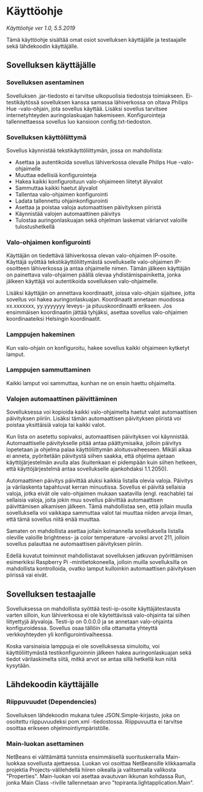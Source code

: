 # Käyttöohje

*Käyttöohje ver 1.0, 5.5.2019*

Tämä käyttöohje sisältää omat osiot sovelluksen käyttäjälle ja testaajalle sekä lähdekoodin käyttäjälle.

## Sovelluksen käyttäjälle

### Sovelluksen asentaminen

Sovelluksen .jar-tiedosto ei tarvitse ulkopuolisia tiedostoja toimiakseen. Ei-testikäytössä sovelluksen kanssa samassa lähiverkossa on oltava Philips Hue -valo-ohjain, jota sovellus käyttää. Lisäksi sovellus tarvitsee internetyhteyden auringolaskuajan hakemiseen. Konfigurointeja tallennettaessa sovellus luo kansioon config.txt-tiedoston.

### Sovelluksen käyttöliittymä

Sovellus käynnistää tekstikäyttöliittymän, jossa on mahdollista:

* Asettaa ja autentikoida sovellus lähiverkossa olevalle Philips Hue -valo-ohjaimelle
* Muuttaa edellisiä konfigurointeja
* Hakea kaikki konfiguroituun valo-ohjaimeen liitetyt älyvalot
* Sammuttaa kaikki haetut älyvalot
* Tallentaa valo-ohjaimen konfigurointi
* Ladata tallennettu ohjainkonfigurointi
* Asettaa ja poistaa valoja automaattisen päivityksen piiristä
* Käynnistää valojen automaattinen päivitys
* Tulostaa auringonlaskuajan sekä ohjelman laskemat väriarvot valoille tulostushetkellä

### Valo-ohjaimen konfigurointi

Käyttäjän on tiedettävä lähiverkossa olevan valo-ohjaimen IP-osoite. Käyttäjä syöttää tekstikäyttöliittymästä sovellukselle valo-ohjaimen IP-osoitteen lähiverkossa ja antaa ohjaimelle nimen. Tämän jälkeen käyttäjän on painettava valo-ohjaimen päällä olevaa yhdistämispainiketta, jonka jälkeen käyttäjä voi autentikoida sovelluksen valo-ohjaimelle.

Lisäksi käyttäjän on annettava koordinaatit, joissa valo-ohjain sijaitsee, jotta sovellus voi hakea auringonlaskuajan. Koordinaatit annetaan muodossa xx.xxxxxxx, yy.yyyyyyy leveys- ja pituuskoordinaatti erikseen. Jos ensimmäisen koordinaatin jättää tyhjäksi, asettaa sovellus valo-ohjaimen koordinaateiksi Helsingin koordinaatit.

### Lamppujen hakeminen

Kun valo-ohjain on konfiguroitu, hakee sovellus kaikki ohjaimeen kytketyt lamput.

### Lamppujen sammuttaminen

Kaikki lamput voi sammuttaa, kunhan ne on ensin haettu ohjaimelta.

### Valojen automaattinen päivittäminen

Sovelluksessa voi kopioida kaikki valo-ohjaimelta haetut valot automaattisen päivityksen piiriin. Lisäksi tämän automaattisen päivityksen piiristä voi poistaa yksittäisiä valoja tai kaikki valot.

Kun lista on asetettu sopivaksi, automaattisen päivityksen voi käynnistää. Automaattiselle päivitykselle pitää antaa päättymisaika, jolloin päivitys lopetetaan ja ohjelma palaa käyttöliittymän aloitusvaiheeseen. Mikäli aikaa ei anneta, pyöritetään päivitystä siihen saakka, että ohjelma ajetaan käyttöjärjestelmän avulla alas (kuitenkaan ei pidempään kuin siihen hetkeen, että käyttöjärjestelmä antaa sovellukselle ajankohdaksi 1.1.2050).

Automaattinen päivitys päivittää aluksi kaikkia listalla olevia valoja. Päivitys ja värilaskenta tapahtuvat kerran minuutissa. Sovellus ei päivitä sellaisia valoja, jotka eivät ole valo-ohjaimen mukaan saatavilla (engl. reachable) tai sellaisia valoja, joita jokin muu sovellus päivittää automaattisen päivittämisen alkamisen jälkeen. Tämä mahdollistaa sen, että jollain muulla sovelluksella voi vaikkapa sammuttaa valot tai muuttaa niiden arvoja ilman, että tämä sovellus niitä enää muuttaa.

Samaten on mahdollista asettaa jollain kolmannella sovelluksella listalla oleville valoille brightness- ja color temperature -arvoiksi arvot 211, jolloin sovellus palauttaa ne automaattisen päivityksen piiriin.

Edellä kuvatut toiminnot mahdollistavat sovelluksen jatkuvan pyörittämisen esimerkiksi Raspberry Pi -minitietokoneella, jolloin muilla sovelluksilla on mahdollista kontrolloida, ovatko lamput kulloinkin automaattisen päivityksen piirissä vai eivät.

## Sovelluksen testaajalle

Sovelluksessa on mahdollista syöttää testi-ip-osoite käyttäjätestausta varten silloin, kun lähiverkossa ei ole käytettävissä valo-ohjainta tai siihen liityettyjä älyvaloja. Testi-ip on 0.0.0.0 ja se annetaan valo-ohjainta konfiguroidessa. Sovellus osaa tällöin olla ottamatta yhteyttä verkkoyhteyden yli konfigurointivaiheessa.

Koska varsinaisia lamppuja ei ole sovelluksessa simuloitu, voi käyttöliittymästä testikonfiguroinnin jälkeen hakea auringonlaskuajan sekä tiedot värilaskimelta siitä, mitkä arvot se antaa sillä hetkellä kun niitä kysytään.

## Lähdekoodin käyttäjälle

### Riippuvuudet (Dependencies)

Sovelluksen lähdekoodin mukana tulee JSON.Simple-kirjasto, joka on osoitettu riippuvuudeksi pom.xml -tiedostossa. Riippuvuutta ei tarvitse osoittaa erikseen ohjelmointiympäristölle.

### Main-luokan asettaminen

NetBeans ei välttämättä tunnista ensimmäisellä suorituskerralla Main-luokkaa sovellusta ajettaessa. Luokan voi osoittaa NetBeansille klikkaamalla projektia Projects-välilehdellä hiiren oikealla ja valitsemalla valikosta "Properties". Main-luokan voi asettaa avautuvan ikkunan kohdassa Run, jonka Main Class -riville tallennetaan arvo "topiranta.lightapplication.Main".
